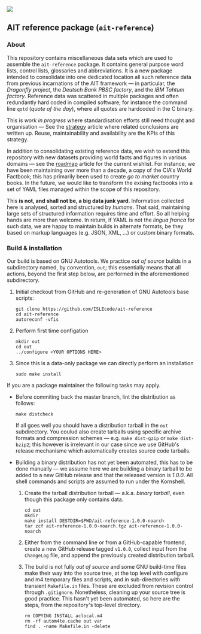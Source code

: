 ![](https://avatars0.githubusercontent.com/u/20255067?s=400&u=67ee0ca71c13b0c52d93c1d5f4b08b47ffd9a5c7&v=4)

## AIT reference package (`ait-reference`)

### About

This repository contains miscellaneous data sets which are used to assemble the `ait-reference` package. It contains general
purpose word lists, control lists, glossaries and abbreviations. It is a new package intended to consolidate into one dedicatєd
location all such reference data from previous incarnations of the AIT framework — in particular, the _Dragonfly project_,
the _Deutsch Bank PBSC factory_, and the _IBM Tahtum factory_. Reference data was scattered in multiple packages and often
redundantly hard coded in compiled software; for instance the command line `qotd` (_quote of the day_), where all quotes are
hardcoded in the C binary.

This is _work in progress_ where standardisation efforts still need thought and organisation — See the [strategy](Strategy.md)
article where related conclusions are written up. Reuse, maintainability and availability are the KPIs of this strategy.

In addition to consolidating existing reference data, we wish to extend this repository with new datasets providing world facts
and figures in various domains — see the [roadmap](Roadmap.md) article for the current wishlist. For instance, we have been
maintaining over more than a decade, a copy of the CIA's World Factbook; this has primarily been used to create _go to market_
country books. In the future, we would like to transform the exising factbooks into a set of YAML files managed within the
scope of this repository.

This **is not, and shall not be, a big data junk yard**. Information collected here is analysed, sorted and structured by
_humans_. That said, maintaining large sets of structured information requires time and effort. So all helping hands are more than
welcome. In return, if YAML is not the _lingua franca_ for such data, we are happy to maintain builds in alternate formats, be
they based on markup languages (e.g. JSON, XML, …) or custom binary formats.

### Build & installation

Our build is based on GNU Autotools. We practice _out of source_ builds in a subdirectory named, by convention, `out`; this
essentially means that all actions, beyond the first step below, are performed in the aforementioned subdirectory.

1.  Initial checkout from GitHub and re-generation of GNU Autotools base scripts:

    ``` {.sh}
    git clone https://github.com/ISLEcode/ait-reference
    cd ait-reference
    autoreconf -vfis
    ```

1.  Perform first time configation

    ``` {.sh}
    mkdir out
    cd out
    ../configure <YOUR OPTIONS HERE>
    ```

1.  Since this is a data-only package we can directly perform an installation

    ``` {.sh}
    sudo make install
    ```

If you are a package maintainer the following tasks may apply.

-   Before commiting back the master branch, lint the distribution as follows:

    ``` {.sh}
    make distcheck
    ```

    If all goes well you should have a distribution tarball in the `out` subdirectory. You coulud also create tarballs using
    specific archive formats and compression schemes — e.g. `make dist-gzip` or `make dist-bzip2`; this however is irrelevant in
    our case since we use GitHub's release mechanisme which automatically creates source code tarballs.

-   Building a binary distribution has not yet been automated, this has to be done manually — we assume here we are building
    a binary tarball to be added to a new GitHub release and that the released version is _1.0.0_. All shell commands and scripts
    are assumed to run under the Kornshell.

    1.  Create the tarball distribution tarball — a.k.a. _binary tarball_, even though this package only contains data.

        ``` {.sh}
        cd out
        mkdir
        make install DESTDIR=$PWD/ait-reference-1.0.0-noarch
        tar zcf ait-reference-1.0.0-noarch.tgz ait-reference-1.0.0-noarch
        ```

    1.  Either from the command line or from a GitHub-capable frontend, create a new GitHub release tagged `v1.0.0`, collect
        input from the `ChangeLog` file, and append the previously created distribution tarball.

    1.  The build is not fully _out of source_ and some GNU build-time files make their way into the source tree, at the top
        level with configure and m4 temporary files and scripts, and in sub-directories with transient `Makefile.in` files.
        These are excluded from revision control through `.gitignore`. Nonetheless, cleaning up your source tree is good practice.
        This hasn't yet been automated, so here are the steps, from the repository's top-level directory.

        ``` {.sh}
        rm COPYING INSTALL aclocal.m4
        rm -rf autom4te.cache out var
        find . -name Makefile.in -delete
        ```

<!-- vim: set digraph et nospell syn=md :-->
